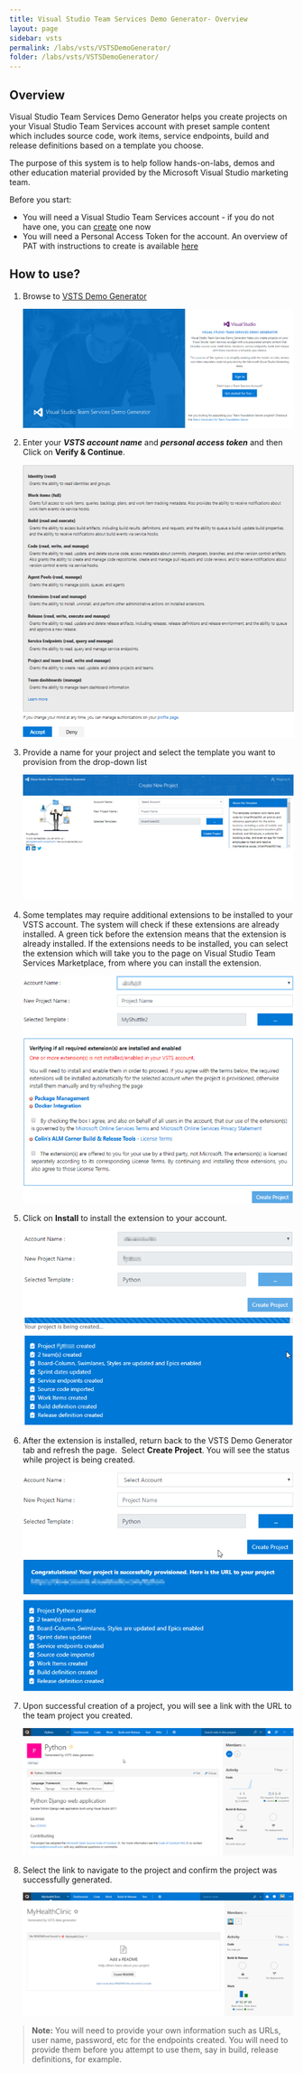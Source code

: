 ```yaml
---
title: Visual Studio Team Services Demo Generator- Overview 
layout: page
sidebar: vsts
permalink: /labs/vsts/VSTSDemoGenerator/
folder: /labs/vsts/VSTSDemoGenerator/
---
```


## Overview

Visual Studio Team Services Demo Generator helps you create projects on your Visual Studio Team Services account with preset sample content which includes source code, work items, service endpoints, build and release definitions based on a template you choose.

The purpose of this system is to help follow hands-on-labs, demos and other education material provided by the Microsoft Visual Studio marketing team.

Before you start:

- You will need a Visual Studio Team Services account - if you do not have one, you can  [create](https://www.visualstudio.com/team-services/) one now
- You will need a Personal Access Token for the account. An overview of PAT with instructions to create is available [here](https://docs.microsoft.com/en-us/vsts/accounts/use-personal-access-tokens-to-authenticate)

## How to use?

1. Browse to [VSTS Demo Generator](https://vstsdemogenerator.azurewebsites.net/)

   ![](images/1.png)

1. Enter your ***VSTS account name*** and ***personal access token*** and then Click on **Verify & Continue**.

   ![](images/2.png)

1. Provide a name for your project and select the template you want to provision from the drop-down list

   ![](images/3.png)

1. Some templates may require additional extensions to be installed to your VSTS account. The system will check if these extensions are already installed. A green tick before the extension means that the extension is already installed. If the extensions needs to be installed, you can select the extension which will take you to the page on Visual Studio Team Services Marketplace, from where you can  install the extension.

   ![](images/4.png)

1. Click on **Install**  to install the extension to your account.

   ![](images/5.png)

1. After the extension is installed, return back to the VSTS Demo Generator tab and refresh the page.  Select **Create Project**. You will see the status while project is being created.

   ![](images/6.png)

1. Upon successful creation of a project, you will see a link with the URL to the team project you created.

   ![](images/7.png)

1. Select the link to navigate to the project and confirm the project was successfully generated.

   ![](images/8.png)

>**Note:** You will need to provide your own information such as URLs, user name, password, etc for the endpoints created. You will need to provide them before you attempt to use them, say in build, release definitions, for example.